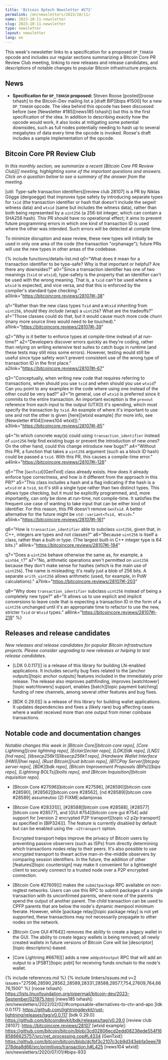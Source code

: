 ```yaml
---
title: 'Bitcoin Optech Newsletter #272'
permalink: /en/newsletters/2023/10/11/
name: 2023-10-11-newsletter
slug: 2023-10-11-newsletter
type: newsletter
layout: newsletter
lang: en
---
```

This week's newsletter links to a specification for a proposed
`OP_TXHASH` opcode and includes our regular sections summarizing a
Bitcoin Core PR Review Club meeting, linking to new releases and release
candidates, and descriptions of notable changes to popular Bitcoin
infrastructure projects.

## News

- **Specification for `OP_TXHASH` proposed:** Steven Roose [posted][roose
  txhash] to the Bitcoin-Dev mailing list a [draft BIP][bips #1500] for
  a new `OP_TXHASH` opcode.  The idea behind this opcode has been
  discussed before (see [Newsletter #185][news185 txhash]) but this is
  the first specification of the idea.  In addition to describing
  exactly how the opcode would work, it also looks at mitigating some
  potential downsides, such as full nodes potentially needing to hash up
  to several megabytes of data every time the opcode is invoked.
  Roose's draft includes a sample implementation of the opcode.

## Bitcoin Core PR Review Club

*In this monthly section, we summarize a recent [Bitcoin Core PR Review
Club][] meeting, highlighting some of the important questions and
answers.  Click on a question below to see a summary of the answer from
the meeting.*

[util: Type-safe transaction identifiers][review club 28107] is a PR
by Niklas Gögge (dergoegge) that improves type safety by introducing
separate types for `txid` (the transaction identifier or hash that
doesn't include the segwit witness data) and `wtxid` (same but includes
the witness data), rather than both being represented by a `uint256`
(a 256-bit integer, which can contain a SHA256 hash). This PR
should have no operational effect; it aims to prevent future
programming errors in which one kind of transaction ID is used where
the other was intended. Such errors will be detected at compile time.

To minimize disruption and ease review, these new types will initially
be used in only one area of the code (the transaction "orphanage");
future PRs will use the new types in other areas of the codebase.

{% include functions/details-list.md
  q0="What does it mean for a transaction identifier to be type-safe?
      Why is that important or helpful? Are there any downsides?"
  a0="Since a transaction identifier has one of two meanings (`txid`
      or `wtxid`), type-safety is the property that an identifier can't
      be used with the wrong meaning. That is, a `txid` can't be used
      where a `wtxid` is expected, and vice versa, and that this is
      enforced by the compiler's standard type checking."
  a0link="https://bitcoincore.reviews/28107#l-38"

  q1="Rather than the new class types `Txid` and a `Wtxid` _inheriting_
      from `uint256`, should they  _include_ (wrap) a `uint256`?
      What are the tradeoffs?"
  a1="Those classes could do that, but it would cause much more code
      churn (many more source lines would need to be touched)."
  a1link="https://bitcoincore.reviews/28107#l-39"

  q2="Why is it better to enforce types at compile-time instead of at
      run-time?"
  a2="Developers discover errors quickly as they're coding, rather
      than relying on writing extensive test suites to catch bugs in runtime
      (and these tests may still miss some errors). However, testing would
      still be useful since type safety won't prevent consistent use of the
      wrong type of transaction ID in the first place."
  a2link="https://bitcoincore.reviews/28107#l-67"

  q3="Conceptually, when writing new code that requires referring to
      transactions, when should you use `txid` and when should you use
      `wtxid`? Can you point to any examples in the code where using one
      instead of the other could be very bad?"
  a3="In general, use of `wtxid` is preferred since it commits to the
      entire transaction. An important exception is the `prevout`
      reference from each input to the output (UTXO) it's spending,
      which must specify the transaction by `txid`.
      An example of where it's important to use one and not the other is
      given [here][wtxid example] (for more info, see [Newsletter
      #104][news104 wtxid])."
  a3link="https://bitcoincore.reviews/28107#l-85"

  q4="In which concrete way(s) could using `transaction_identifier` instead
      of `uint256` help find existing bugs or prevent the introduction of
      new ones? On the other hand, could this change introduce new bugs?"
  a4="Without this PR, a function that takes a `uint256` argument (such as
      a block ID hash) could be passed a `txid`.
      With this PR, this causes a compile-time error."
  a4link="https://bitcoincore.reviews/28107#l-128"

  q5="The [`GenTxid`][GenTxid] class already exists. How does it
      already enforce type correctness, and how is it different from the
      approach in this PR?"
  a5="This class includes a hash and a flag indicating if the hash is a
      `wtxid` or a `txid`, so it's still a single type rather than two
      distinct types. This allows type checking, but it must be explicitly
      programmed, and, more importantly, can only be done at run-time,
      not compile-time. It satisfies the frequent use case of wanting
      to take input that can be either kind of identifier. For this reason,
      this PR doesn't remove `GenTxid`. A better alternative for the
      future might be `std::variant<Txid, Wtxid>`."
  a5link="https://bitcoincore.reviews/28107#l-161"

  q6="How is `transaction_identifier` able to subclass `uint256`, given
      that, in C++, integers are types and not classes?"
  a6="Because `uint256` is itself a class, rather than a built-in type.
      (The largest built-in C++ integer type is 64 bits.)"
  a6link="https://bitcoincore.reviews/28107#l-194"

  q7="Does a `uint256` behave otherwise the same as, for example, a
      `uint64_t`?"
  a7="No, arithmetic operations aren't permitted on `uint256` because
      they don't make sense for hashes (which is the main use of `uint256`).
      The name is misleading; it's really just a blob of 256 bits.
      A separate `arith_uint256` allows arithmetic (used, for example,
      in PoW calculations)."
  a7link="https://bitcoincore.reviews/28107#l-203"

  q8="Why does `transaction_identifier` subclass `uint256` instead of
      being a completely new type?"
  a8="It allows us to use explicit and implicit conversions to leave
      code that is expecting a transaction ID in the form of a `uint256`
      unchanged until it's an appropriate time to refactor to use the new,
      stricter `Txid` or `Wtxid` types."
  a8link="https://bitcoincore.reviews/28107#l-219"
%}

## Releases and release candidates

*New releases and release candidates for popular Bitcoin infrastructure
projects.  Please consider upgrading to new releases or helping to test
release candidates.*

- [LDK 0.0.117][] is a release of this library for building LN-enabled
  applications.  It includes security bug fixes related to the [anchor
  outputs][topic anchor outputs] features included in the immediately
  prior release.  The release also improves pathfinding, improves
  [watchtower][topic watchtowers] support, enables [batch][topic payment
  batching] funding of new channels, among several other features and
  bug fixes.

- [BDK 0.29.0][] is a release of this library for building wallet
  applications.  It updates dependencies and fixes a (likely rare) bug
  affecting cases where a wallet received more than one output from
  miner coinbase transactions.

## Notable code and documentation changes

*Notable changes this week in [Bitcoin Core][bitcoin core repo], [Core
Lightning][core lightning repo], [Eclair][eclair repo], [LDK][ldk repo],
[LND][lnd repo], [libsecp256k1][libsecp256k1 repo], [Hardware Wallet
Interface (HWI)][hwi repo], [Rust Bitcoin][rust bitcoin repo], [BTCPay
Server][btcpay server repo], [BDK][bdk repo], [Bitcoin Improvement
Proposals (BIPs)][bips repo], [Lightning BOLTs][bolts repo], and
[Bitcoin Inquisition][bitcoin inquisition repo].*

- [Bitcoin Core #27596][bitcoin core #27596], [#28590][bitcoin core #28590], [#28562][bitcoin core #28562], [nd #28589][bitcoin core #28589] assumeutxo (2) FIXME:adamjonas

- [Bitcoin Core #28331][], [#28588][bitcoin core #28588],
  [#28577][bitcoin core #28577], and [GUI #754][bitcoin core gui #754]
  add support for [version 2 encrypted P2P transport][topic v2 p2p
  transport] as specified in [BIP324][].  The feature is currently
  disabled by default but can be enabled using the `-v2transport`
  option.

    Encrypted transport helps improve the privacy of Bitcoin users by
    preventing passive observers (such as ISPs) from directly
    determining which transactions nodes relay to their peers.  It's also
    possible to use encrypted transport to thwart active
    man-in-the-middle observers by comparing session identifiers.  In
    the future, the addition of other [features][topic countersign] may
    make it convenient for a lightweight client to securely connect to a
    trusted node over a P2P encrypted connection.

- [Bitcoin Core #27609][] makes the `submitpackage` RPC available on
  non-regtest networks.  Users can use this RPC to submit packages of
  a single transaction with its unconfirmed parents, where none of the
  parents spend the output of another parent. The child transaction can
  be used to CPFP parents that are below the node's dynamic mempool
  minimum feerate. However, while [package relay][topic package relay]
  is not yet supported, these transactions may not necessarily propagate
  to other nodes on the network.

- [Bitcoin Core GUI #764][] removes the ability to create a legacy
  wallet in the GUI.  The ability to create legacy wallets is being
  removed; all newly created wallets in future versions of Bitcoin Core
  will be [descriptor][topic descriptors]-based.

- [Core Lightning #6676][] adds a new `addpsbtoutput` RPC that will add
  an output to a [PSBT][topic psbt] for receiving funds onchain to the
  node's wallet.

{% include references.md %}
{% include linkers/issues.md v=2 issues="27596,28590,28562,28589,28331,28588,28577,754,27609,764,6676,1500" %}
[roose txhash]: https://lists.linuxfoundation.org/pipermail/bitcoin-dev/2023-September/021975.html
[news185 txhash]: /en/newsletters/2022/02/02/#composable-alternatives-to-ctv-and-apo
[ldk 0.0.117]: https://github.com/lightningdevkit/rust-lightning/releases/tag/v0.0.117
[bdk 0.29.0]: https://github.com/bitcoindevkit/bdk/releases/tag/v0.29.0
[review club 28107]: https://bitcoincore.reviews/28107
[wtxid example]: https://github.com/bitcoin/bitcoin/blob/3cd02806ecd2edd08236ede554f1685866625757/src/net_processing.cpp#L4334
[GenTxid]: https://github.com/bitcoin/bitcoin/blob/dcfbf3c2107c3cb9d343ebfa0eee78278dea8d66/src/primitives/transaction.h#L425
[news104 wtxid]: /en/newsletters/2020/07/01/#bips-933
